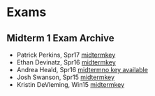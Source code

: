 # Exams

## Midterm 1 Exam Archive

* Patrick Perkins, Spr17
  [midterm](./patrick_perkins_midterm1_spring_17.pdf)[key](./patrick_perkins_midterm1_key_spring_17.pdf)
* Ethan Devinatz, Spr16
  [midterm](./devinatz_spr16_midterm1.pdf)[key](./devinatz_spr16_midterm1sol.pdf)
* Andrea Heald, Spr16 [midterm](./andrea_heald_midterm1_spring_16.pdf)[no key
  available](./thelinknameisnotalie)
* Josh Swanson, Spr15
  [midterm](./josh_swanson_midterm1_spring_15.pdf)[key](./josh_swanson_midterm1_key_spring_15.pdf)
* Kristin DeVleming, Win15
  [midterm](./kristin_devleming_midterm1_winter_15.pdf)[key](./kristin_devleming_midterm1_key_winter_15.pdf)
